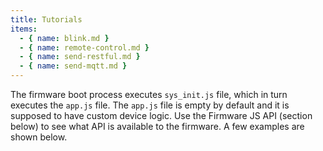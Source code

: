 ```yaml
---
title: Tutorials
items:
  - { name: blink.md }
  - { name: remote-control.md }
  - { name: send-restful.md }
  - { name: send-mqtt.md }
---
```


The firmware boot process executes `sys_init.js` file, which in turn executes the
`app.js` file. The `app.js` file is empty by default and it is supposed to
have custom device logic. Use the Firmware JS API (section below) to see what
API is available to the firmware. A few examples are shown below.
